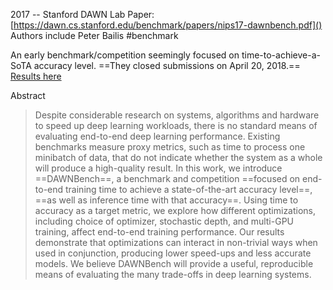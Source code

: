 2017 -- Stanford DAWN Lab
Paper: [https://dawn.cs.stanford.edu/benchmark/papers/nips17-dawnbench.pdf]()
Authors include Peter Bailis
#benchmark 

An early benchmark/competition seemingly focused on time-to-achieve-a-SoTA accuracy level.
==They closed submissions on April 20, 2018.==
[Results here](https://dawn.cs.stanford.edu/benchmark/)

Abstract
> Despite considerable research on systems, algorithms and hardware to speed up deep learning workloads, there is no standard means of evaluating end-to-end deep learning performance. Existing benchmarks measure proxy metrics, such as time to process one minibatch of data, that do not indicate whether the system as a whole will produce a high-quality result. In this work, we introduce ==DAWNBench==, a benchmark and competition ==focused on end-to-end training time to achieve a state-of-the-art accuracy level==, ==as well as inference time with that accuracy==. Using time to accuracy as a target metric, we explore how different optimizations, including choice of optimizer, stochastic depth, and multi-GPU training, affect end-to-end training performance. Our results demonstrate that optimizations can interact in non-trivial ways when used in conjunction, producing lower speed-ups and less accurate models. We believe DAWNBench will provide a useful, reproducible means of evaluating the many trade-offs in deep learning systems.
